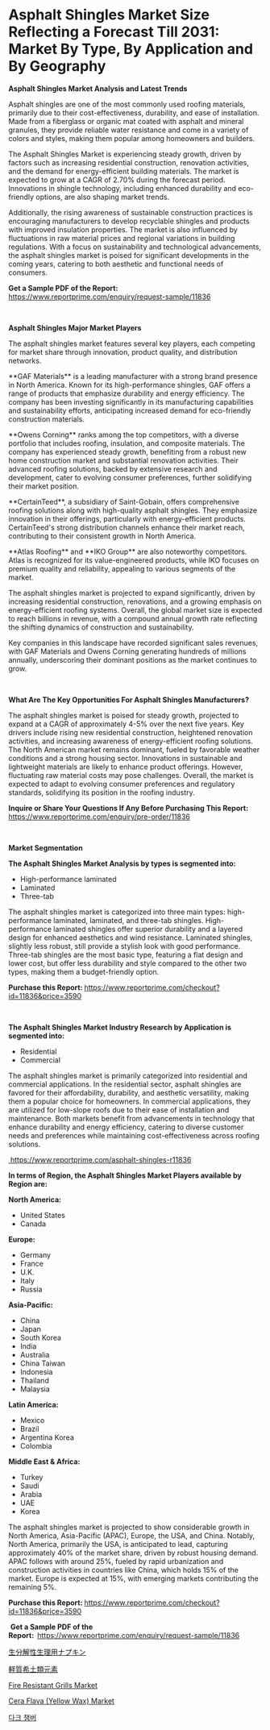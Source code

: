 <p><h1>Asphalt Shingles Market Size Reflecting a Forecast Till 2031: Market By Type, By Application and By Geography</h1></p><p><strong>Asphalt Shingles Market Analysis and Latest Trends</strong></p>
<p><p>Asphalt shingles are one of the most commonly used roofing materials, primarily due to their cost-effectiveness, durability, and ease of installation. Made from a fiberglass or organic mat coated with asphalt and mineral granules, they provide reliable water resistance and come in a variety of colors and styles, making them popular among homeowners and builders.</p><p>The Asphalt Shingles Market is experiencing steady growth, driven by factors such as increasing residential construction, renovation activities, and the demand for energy-efficient building materials. The market is expected to grow at a CAGR of 2.70% during the forecast period. Innovations in shingle technology, including enhanced durability and eco-friendly options, are also shaping market trends. </p><p>Additionally, the rising awareness of sustainable construction practices is encouraging manufacturers to develop recyclable shingles and products with improved insulation properties. The market is also influenced by fluctuations in raw material prices and regional variations in building regulations. With a focus on sustainability and technological advancements, the asphalt shingles market is poised for significant developments in the coming years, catering to both aesthetic and functional needs of consumers.</p></p>
<p><strong>Get a Sample PDF of the Report:&nbsp;</strong> <a href="https://www.reportprime.com/enquiry/request-sample/11836">https://www.reportprime.com/enquiry/request-sample/11836</a></p>
<p>&nbsp;</p>
<p><strong>Asphalt Shingles Major Market Players</strong></p>
<p><p>The asphalt shingles market features several key players, each competing for market share through innovation, product quality, and distribution networks. </p><p>**GAF Materials** is a leading manufacturer with a strong brand presence in North America. Known for its high-performance shingles, GAF offers a range of products that emphasize durability and energy efficiency. The company has been investing significantly in its manufacturing capabilities and sustainability efforts, anticipating increased demand for eco-friendly construction materials.</p><p>**Owens Corning** ranks among the top competitors, with a diverse portfolio that includes roofing, insulation, and composite materials. The company has experienced steady growth, benefiting from a robust new home construction market and substantial renovation activities. Their advanced roofing solutions, backed by extensive research and development, cater to evolving consumer preferences, further solidifying their market position.</p><p>**CertainTeed**, a subsidiary of Saint-Gobain, offers comprehensive roofing solutions along with high-quality asphalt shingles. They emphasize innovation in their offerings, particularly with energy-efficient products. CertainTeed's strong distribution channels enhance their market reach, contributing to their consistent growth in North America.</p><p>**Atlas Roofing** and **IKO Group** are also noteworthy competitors. Atlas is recognized for its value-engineered products, while IKO focuses on premium quality and reliability, appealing to various segments of the market. </p><p>The asphalt shingles market is projected to expand significantly, driven by increasing residential construction, renovations, and a growing emphasis on energy-efficient roofing systems. Overall, the global market size is expected to reach billions in revenue, with a compound annual growth rate reflecting the shifting dynamics of construction and sustainability.</p><p>Key companies in this landscape have recorded significant sales revenues, with GAF Materials and Owens Corning generating hundreds of millions annually, underscoring their dominant positions as the market continues to grow.</p></p>
<p>&nbsp;</p>
<p><strong>What Are The Key Opportunities For Asphalt Shingles Manufacturers?</strong></p>
<p><p>The asphalt shingles market is poised for steady growth, projected to expand at a CAGR of approximately 4-5% over the next five years. Key drivers include rising new residential construction, heightened renovation activities, and increasing awareness of energy-efficient roofing solutions. The North American market remains dominant, fueled by favorable weather conditions and a strong housing sector. Innovations in sustainable and lightweight materials are likely to enhance product offerings. However, fluctuating raw material costs may pose challenges. Overall, the market is expected to adapt to evolving consumer preferences and regulatory standards, solidifying its position in the roofing industry.</p></p>
<p><strong>Inquire or Share Your Questions If Any Before Purchasing This Report:</strong> <a href="https://www.reportprime.com/enquiry/pre-order/11836">https://www.reportprime.com/enquiry/pre-order/11836</a></p>
<p>&nbsp;</p>
<p><strong>Market Segmentation</strong></p>
<p><strong>The Asphalt Shingles Market Analysis by types is segmented into:</strong></p>
<p><ul><li>High-performance laminated</li><li>Laminated</li><li>Three-tab</li></ul></p>
<p><p>The asphalt shingles market is categorized into three main types: high-performance laminated, laminated, and three-tab shingles. High-performance laminated shingles offer superior durability and a layered design for enhanced aesthetics and wind resistance. Laminated shingles, slightly less robust, still provide a stylish look with good performance. Three-tab shingles are the most basic type, featuring a flat design and lower cost, but offer less durability and style compared to the other two types, making them a budget-friendly option.</p></p>
<p><strong>Purchase this Report:&nbsp;</strong><a href="https://www.reportprime.com/checkout?id=11836&price=3590">https://www.reportprime.com/checkout?id=11836&price=3590</a></p>
<p>&nbsp;</p>
<p><strong>The Asphalt Shingles Market Industry Research by Application is segmented into:</strong></p>
<p><ul><li>Residential</li><li>Commercial</li></ul></p>
<p><p>The asphalt shingles market is primarily categorized into residential and commercial applications. In the residential sector, asphalt shingles are favored for their affordability, durability, and aesthetic versatility, making them a popular choice for homeowners. In commercial applications, they are utilized for low-slope roofs due to their ease of installation and maintenance. Both markets benefit from advancements in technology that enhance durability and energy efficiency, catering to diverse customer needs and preferences while maintaining cost-effectiveness across roofing solutions.</p></p>
<p><a href="https://www.reportprime.com/asphalt-shingles-r11836">&nbsp;https://www.reportprime.com/asphalt-shingles-r11836</a></p>
<p><strong>In terms of Region, the Asphalt Shingles Market Players available by Region are:</strong></p>
<p>
    <p> <strong> North America: </strong>
        <ul>
            <li>United States</li>
            <li>Canada</li>
        </ul>
        </p> 
    <p> <strong> Europe: </strong>
        <ul>
            <li>Germany</li>
            <li>France</li>
            <li>U.K.</li>
            <li>Italy</li>
            <li>Russia</li>
        </ul>
        </p> 
    <p> <strong> Asia-Pacific: </strong>
        <ul>
            <li>China</li>
            <li>Japan</li>
            <li>South Korea</li>
            <li>India</li>
            <li>Australia</li>
            <li>China Taiwan</li>
            <li>Indonesia</li>
            <li>Thailand</li>
            <li>Malaysia</li>
        </ul>
        </p> 
    <p> <strong> Latin America: </strong>
        <ul>
            <li>Mexico</li>
            <li>Brazil</li>
            <li>Argentina Korea</li>
            <li>Colombia</li>
        </ul>
        </p> 
    <p> <strong> Middle East & Africa: </strong>
        <ul>
            <li>Turkey</li>
            <li>Saudi</li>
            <li>Arabia</li>
            <li>UAE</li>
            <li>Korea</li>
        </ul>
    </p>
    </p>
<p><p>The asphalt shingles market is projected to show considerable growth in North America, Asia-Pacific (APAC), Europe, the USA, and China. Notably, North America, primarily the USA, is anticipated to lead, capturing approximately 40% of the market share, driven by robust housing demand. APAC follows with around 25%, fueled by rapid urbanization and construction activities in countries like China, which holds 15% of the market. Europe is expected at 15%, with emerging markets contributing the remaining 5%.</p></p>
<p><strong>Purchase this Report: </strong><a href="https://www.reportprime.com/checkout?id=11836&price=3590">https://www.reportprime.com/checkout?id=11836&price=3590</a></p>
<p>&nbsp;<strong>Get a Sample PDF of the Report:&nbsp;&nbsp;</strong><a href="https://www.reportprime.com/enquiry/request-sample/11836">https://www.reportprime.com/enquiry/request-sample/11836</a></p>
<p><strong></strong></p>
<p><p><a href="https://medium.com/@lenorakris2023/2024%E5%B9%B4%E3%81%8B%E3%82%892031%E5%B9%B4%E3%81%BE%E3%81%A7%E3%81%AE%E6%9C%9F%E9%96%93%E3%81%AB%E3%81%8A%E3%81%91%E3%82%8B-%E7%94%9F%E5%88%86%E8%A7%A3%E6%80%A7%E7%94%9F%E7%90%86%E7%94%A8%E3%83%8A%E3%83%97%E3%82%AD%E3%83%B3%E5%B8%82%E5%A0%B4%E3%82%B7%E3%82%A7%E3%82%A2%E3%81%A8%E7%AB%B6%E4%BA%89%E7%92%B0%E5%A2%83%E3%81%AB%E9%96%A2%E3%81%99%E3%82%8B%E6%B4%9E%E5%AF%9F-b33b6a154249">生分解性生理用ナプキン</a></p><p><a href="https://medium.com/@lenorakris2023/%E3%82%B0%E3%83%AD%E3%83%BC%E3%83%90%E3%83%AB%E8%BB%BD%E5%B8%8C%E5%9C%9F%E9%A1%9E%E5%85%83%E7%B4%A0%E5%B8%82%E5%A0%B4-%E5%BF%9C%E7%94%A8-%E6%9C%80%E7%B5%82%E7%94%A8%E9%80%94%E7%94%A3%E6%A5%AD-%E3%82%BF%E3%82%A4%E3%83%97-%E8%A8%AD%E5%82%99-%E5%9C%B0%E5%9F%9F%E3%81%AB%E7%84%A6%E7%82%B9%E3%82%92%E5%BD%93%E3%81%A6%E3%81%9F%E5%88%86%E6%9E%90%E3%81%8A%E3%82%88%E3%81%B3%E4%BA%88%E6%B8%AC-2024%E5%B9%B4-2031%E5%B9%B4-c015b4efb12c">軽質希土類元素</a></p><p><a href="https://medium.com/@chloeconn57/fire-resistant-grills-market-a-global-and-regional-analysis-focus-on-region-country-level-e19af5aa50ec">Fire Resistant Grills Market</a></p><p><a href="https://issuu.com/reportprime-2/docs/cera-flava-yellow-wax-market-size-2_c5cf1728f45861">Cera Flava (Yellow Wax) Market</a></p><p><a href="https://medium.com/@nargishussain12/%EC%96%B4%EB%91%90%EC%9A%B4-%EB%B0%A9-%EC%8B%9C%EC%9E%A5-%EC%A7%80%ED%91%9C-%EC%8B%9C%EC%9E%A5-%EA%B7%9C%EB%AA%A8-%EC%A7%80%EC%97%AD%EB%B3%84-%EB%B6%84%EC%84%9D-%EC%8B%9C%EC%9E%A5-%ED%94%8C%EB%A0%88%EC%9D%B4%EC%96%B4-%EB%B6%84%EC%84%9D-%EB%B0%8F-%EC%98%88%EC%B8%A1-2024-2031-e3d60c845253">다크 챔버</a></p></p>